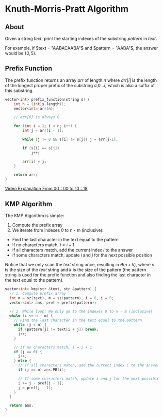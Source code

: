 # Knuth-Morris-Pratt Algorithm

## About

Given a string $text$, print the starting indexes of the substring $pattern$ in $text$.

For example, if $text = "AABACAABA"$ and $pattern = "AABA"$, the answer would be $\{ 0, 5 \}$.

## Prefix Function

The prefix function returns an array $arr$ of length $n$ where $arr[i]$ is the length of the longest proper prefix of the substring $s[0 ... i]$ which is also a suffix of this substring.

```cpp
vector<int> prefix_function(string s) {
    int n = (int)s.length();
    vector<int> arr(n);

    // arr[0] is always 0

    for (int i = 1; i < n; i++) {
        int j = arr[i - 1];

        while (j != 0 && s[i] != s[j]) j = arr[j-1];

        if (s[i] == s[j])
            j++;

        arr[i] = j;
    }

    return arr;
}
```

[Video Explanation From $00:00$ to $10:18$](https://www.youtube.com/watch?v=GTJr8OvyEVQ)

## KMP Algorithm

The KMP Algorithm is simple:

1. Compute the prefix array
2. We iterate from indexes 0 to n - m (inclusive):

-   Find the last character in the text equal to the pattern
-   If no characters match, $i = i + 1$
-   If all characters match, add the current index $i$ to the answer
-   If some characters match, update $i$ and $j$ for the next possible position

Notice that we only scan the $text$ string once, resulting in $\theta(n + k)$, where $n$ is the size of the $text$ string and $k$ is the size of the pattern (the pattern string is used for the prefix function and also finding the last character in the text equal to the pattern).

```cpp
vector<int> kmp(str &text, str &pattern) {
  // 1. Compute prefix array
  int n = sz(text), m = sz(pattern), i = 0, j = 0;
  vector<int> ans, pref = prefix(pattern);

  // 2. While loop: We only go to the indexes 0 to n - m (inclusive)
  while (i <= n - m) {
    // Find the last character in the text equal to the pattern
    while (j < m) {
      if (pattern[j] != text[i + j]) break;
      j++;
    }

    // If no characters match, i = i + 1
    if (j == 0) {
      i++;
    } else {
      // If all characters match, add the current index i to the answer
      if (j == m) ans.PB(i);

      // If some characters match, update i and j for the next possible position
      i += j - pref[j - 1];
      j = pref[j - 1];
    }
  }

  return ans;
}
```
